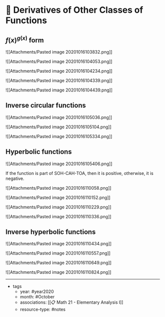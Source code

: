 # 🌱 Derivatives of Other Classes of Functions

## $f(x)^{g(x)}$ form
![[Attachments/Pasted image 20201016103832.png]]

![[Attachments/Pasted image 20201016104053.png]]

![[Attachments/Pasted image 20201016104234.png]]

![[Attachments/Pasted image 20201016104339.png]]

![[Attachments/Pasted image 20201016104439.png]]

## Inverse circular functions

![[Attachments/Pasted image 20201016105036.png]]

![[Attachments/Pasted image 20201016105104.png]]

![[Attachments/Pasted image 20201016105334.png]]

## Hyperbolic functions

![[Attachments/Pasted image 20201016105406.png]]

If the function is part of SOH-CAH-TOA, then it is positive, otherwise, it is negative.


![[Attachments/Pasted image 20201016110058.png]]

![[Attachments/Pasted image 20201016110152.png]]

![[Attachments/Pasted image 20201016110229.png]]

![[Attachments/Pasted image 20201016110336.png]]

## Inverse hyperbolic  functions

![[Attachments/Pasted image 20201016110434.png]]

![[Attachments/Pasted image 20201016110557.png]]

![[Attachments/Pasted image 20201016110649.png]]

![[Attachments/Pasted image 20201016110824.png]]



---

- tags
	- year: #year2020 
	- month: #October 
	- associations: [[📋 Math 21 - Elementary Analysis I]]
	- resource-type: #notes 

 